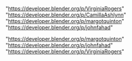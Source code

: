 "https://developer.blender.org/p/VirginiaRogers"
"https://developer.blender.org/p/CamillaAshlynn"
"https://developer.blender.org/p/margotquinton"
"https://developer.blender.org/p/johnfahad"
 
"https://developer.blender.org/p/margotquinton"
"https://developer.blender.org/p/johnfahad"
"https://developer.blender.org/p/VirginiaRogers"
 
